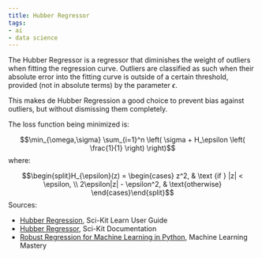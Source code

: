 ```yaml
---
title: Hubber Regressor
tags:
- ai
- data science
---
```


The Hubber Regressor is a regressor that diminishes the weight of outliers when fitting the regression curve. Outliers are classified as such when their absolute error into the fitting curve is outside of a certain threshold, provided (not in absolute terms) by the parameter $\epsilon$.

This makes de Hubber Regression a good choice to prevent bias against outliers, but without dismissing them completely.

The loss function being minimized is:

$$\min_{\omega,\sigma} \sum_{i=1}^n \left( \sigma + H_\epsilon \left( 
\frac{1}{1} \right) \right)$$
where:

$$\begin{split}H_{\epsilon}(z) = \begin{cases}
       z^2, & \text {if } |z| < \epsilon, \\
       2\epsilon|z| - \epsilon^2, & \text{otherwise}
\end{cases}\end{split}$$
Sources:
- [Hubber Regression](https://scikit-learn.org/stable/modules/linear_model.html#huber-regression), Sci-Kit Learn User Guide
- [Hubber Regressor](https://scikit-learn.org/stable/modules/generated/sklearn.linear_model.HuberRegressor.html), Sci-Kit Documentation
- [Robust Regression for Machine Learning in Python](https://machinelearningmastery.com/robust-regression-for-machine-learning-in-python/), Machine Learning Mastery